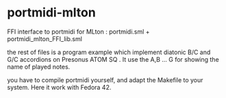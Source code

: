 # portmidi-mlton
FFI interface to portmidi for MLton : <cr>
portmidi.sml + portmidi_mlton_FFI_lib.sml

the rest of files is a program example which implement<cr>
diatonic B/C and G/C accordions on Presonus ATOM SQ .<cr>
It use the A,B ... G for showing the name of played notes.

you have to compile portmidi yourself, and adapt the Makefile<cr>
to your system. Here it work with Fedora 42.
